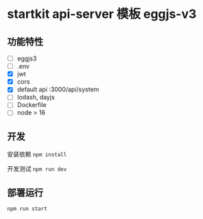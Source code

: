 # startkit api-server 模板 eggjs-v3

## 功能特性

- [ ] eggjs3
- [ ] .env
- [x] jwt
- [x] cors
- [x] default api  :3000/api/system
- [ ] lodash, dayjs
- [ ] Dockerfile
- [ ] node > 16

## 开发

安装依赖
`npm install`

开发测试
`npm run dev`

## 部署运行

`npm run start`
